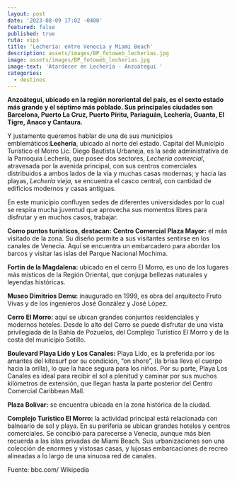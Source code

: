 ```yaml
---
layout: post
date: '2023-08-09 17:02 -0400'
featured: false
published: true
ruta: vips
title: 'Lechería: entre Venecia y Miami Beach'
description: assets/images/BP_fotoweb_lecherìas.jpg
image: assets/images/BP_fotoweb_lecherìas.jpg
image-text: 'Atardecer en Lechería - Anzoátegui '
categories:
  - destinos
---
```



**Anzoátegui, ubicado en la región nororiental del país, es el sexto estado más grande y el séptimo más poblado. Sus principales ciudades son Barcelona, Puerto La Cruz, Puerto Píritu, Pariaguán, Lechería, Guanta, El Tigre, Anaco y Cantaura.**
 
Y justamente queremos hablar de una de sus municipios emblemáticos:**Lechería**, ubicado al norte del estado. Capital del Municipio Turístico el Morro Lic. Diego Bautista Urbaneja, es la sede administrativa de la Parroquia Lechería, que posee dos sectores, _Lechería comercial_, atravesada por la avenida principal, con sus centros comerciales distribuidos a ambos lados de la vía y muchas casas modernas; y hacia las playas, _Lechería vieja_, se encuentra el casco central, con cantidad de edificios modernos y casas antiguas.

En este municipio confluyen sedes de diferentes universidades por lo cual se respira mucha juventud que aprovecha sus momentos libres para disfrutar y en muchos casos, trabajar.

**Como puntos turísticos, destacan:**
**Centro Comercial Plaza Mayor:** el más visitado de la zona. Su diseño permite a sus visitantes sentirse en los canales de Venecia. Aquí se encuentra un embarcadero para abordar los barcos y visitar las islas del Parque Nacional Mochima.

**Fortín de la Magdalena:** ubicado en el cerro El Morro, es uno de los lugares más místicos de la Región Oriental, que conjuga bellezas naturales y leyendas históricas.

**Museo Dimitrios Demu:** inaugurado en 1999, es obra del arquitecto Fruto Vivas y de los ingenieros José González y José López.

**Cerro El Morro:** aquí se ubican grandes conjuntos residenciales y modernos hoteles. Desde lo alto del Cerro se puede disfrutar de una vista privilegiada de la Bahía de Pozuelos, del Complejo Turístico El Morro y de la costa del municipio Sotillo. 

**Boulevard Playa Lido y Los Canales:** Playa Lido, es la preferida por los amantes del kitesurf por su condición, “on shore”, (la brisa lleva el cuerpo hacia la orilla), lo que la hace segura para los niños. Por su parte, Playa Los Canales es ideal para recibir el sol a plenitud y caminar por sus muchos kilómetros de extensión, que llegan hasta la parte posterior del Centro Comercial Caribbean Mall. 

**Plaza Bolívar:** se encuentra ubicada en la zona histórica de la ciudad.

**Complejo Turístico El Morro:** la actividad principal está relacionada con balneario de sol y playa. En su periferia se ubican grandes hoteles y centros comerciales. Se concibió para parecerse a Venecia, aunque más bien recuerda a las islas privadas de Miami Beach. Sus urbanizaciones son una colección de enormes y vistosas casas, y lujosas embarcaciones de recreo alineadas a lo largo de una sinuosa red de canales.

Fuente: bbc.com/ Wikipedia
